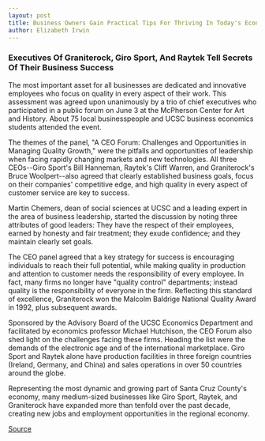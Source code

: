 ```yaml
---
layout: post
title: Business Owners Gain Practical Tips For Thriving In Today's Economy
author: Elizabeth Irwin
---
```


### Executives Of Graniterock, Giro Sport, And Raytek Tell Secrets Of Their Business Success

The most important asset for all businesses are dedicated and innovative employees who focus on quality in every aspect of their work. This assessment was agreed upon unanimously by a trio of chief executives who participated in a public forum on June 3 at the McPherson Center for Art and History. About 75 local businesspeople and UCSC business economics students attended the event.

The themes of the panel, "A CEO Forum: Challenges and Opportunities in Managing Quality Growth," were the pitfalls and opportunities of leadership when facing rapidly changing markets and new technologies. All three CEOs--Giro Sport's Bill Hanneman, Raytek's Cliff Warren, and Graniterock's Bruce Woolpert--also agreed that clearly established business goals, focus on their companies' competitive edge, and high quality in every aspect of customer service are key to success.

Martin Chemers, dean of social sciences at UCSC and a leading expert in the area of business leadership, started the discussion by noting three attributes of good leaders: They have the respect of their employees, earned by honesty and fair treatment; they exude confidence; and they maintain clearly set goals.

The CEO panel agreed that a key strategy for success is encouraging individuals to reach their full potential, while making quality in production and attention to customer needs the responsibility of every employee. In fact, many firms no longer have "quality control" departments; instead quality is the responsibility of everyone in the firm. Reflecting this standard of excellence, Graniterock won the Malcolm Baldrige National Quality Award in 1992, plus subsequent awards.

Sponsored by the Advisory Board of the UCSC Economics Department and facilitated by economics professor Michael Hutchison, the CEO Forum also shed light on the challenges facing these firms. Heading the list were the demands of the electronic age and of the international marketplace. Giro Sport and Raytek alone have production facilities in three foreign countries (Ireland, Germany, and China) and sales operations in over 50 countries around the globe.

Representing the most dynamic and growing part of Santa Cruz County's economy, many medium-sized businesses like Giro Sport, Raytek, and Graniterock have expanded more than tenfold over the past decade, creating new jobs and employment opportunities in the regional economy.

[Source](http://www1.ucsc.edu/oncampus/currents/97-98/06-08/ceo.forum.htm "Permalink to CEO Forum coverage: 06-08-98")
